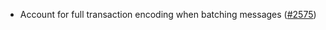 *   Account for full transaction encoding when batching messages
    ([#2575](https://github.com/informalsystems/ibc-rs/issues/2575))
